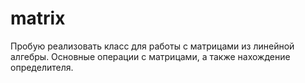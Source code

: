 # matrix
Пробую реализовать класс для работы с матрицами из линейной алгебры. Основные операции с матрицами, а также нахождение определителя.
